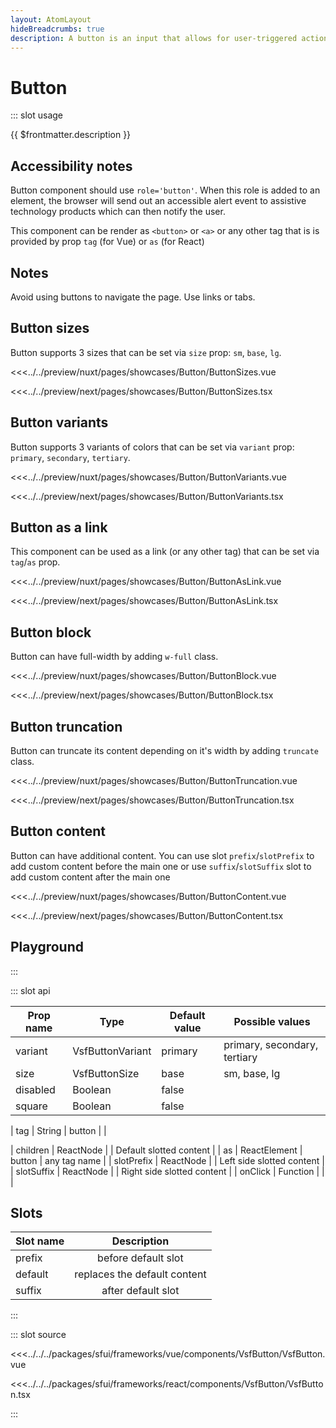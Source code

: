 ```yaml
---
layout: AtomLayout
hideBreadcrumbs: true
description: A button is an input that allows for user-triggered actions when clicked or pressed. Used for submitting a form, opening and closing a dialog or dropdowns, confirm and cancel an action.
---
```


# Button

::: slot usage

{{ $frontmatter.description }}

## Accessibility notes

Button component should use `role='button'`. When this role is added to an element, the browser will send out an accessible alert event to assistive technology products which can then notify the user.

<!-- TODO: add separately vue and react tags -->

This component can be render as `<button>` or `<a>` or any other tag that is is provided by prop `tag` (for Vue) or `as` (for React)
## Notes

Avoid using buttons to navigate the page. Use links or tabs.

## Button sizes

<Showcase showcase-name="Button/ButtonSizes">

Button supports 3 sizes that can be set via `size` prop: `sm`, `base`, `lg`.

<!-- vue -->
<<<../../preview/nuxt/pages/showcases/Button/ButtonSizes.vue
<!-- end vue -->
<!-- react -->
<<<../../preview/next/pages/showcases/Button/ButtonSizes.tsx
<!-- end react -->
</Showcase>

## Button variants

Button supports 3 variants of colors that can be set via `variant` prop: `primary`, `secondary`, `tertiary`.

<Showcase showcase-name="Button/ButtonVariants">

<!-- vue -->
<<<../../preview/nuxt/pages/showcases/Button/ButtonVariants.vue
<!-- end vue -->
<!-- react -->
<<<../../preview/next/pages/showcases/Button/ButtonVariants.tsx
<!-- end react -->
</Showcase>

## Button as a link

<!-- TODO: only one name per framework -->
This component can be used as a link (or any other tag) that can be set via `tag`/`as` prop.

<Showcase showcase-name="Button/ButtonAsLink">

<!-- vue -->
<<<../../preview/nuxt/pages/showcases/Button/ButtonAsLink.vue
<!-- end vue -->
<!-- react -->
<<<../../preview/next/pages/showcases/Button/ButtonAsLink.tsx
<!-- end react -->
</Showcase>

## Button block

Button can have full-width by adding `w-full` class.

<Showcase showcase-name="Button/ButtonBlock">

<!-- vue -->
<<<../../preview/nuxt/pages/showcases/Button/ButtonBlock.vue
<!-- end vue -->
<!-- react -->
<<<../../preview/next/pages/showcases/Button/ButtonBlock.tsx
<!-- end react -->
</Showcase>

## Button truncation

Button can truncate its content depending on it's width by adding `truncate` class.

<Showcase showcase-name="Button/ButtonTruncation">

<!-- vue -->
<<<../../preview/nuxt/pages/showcases/Button/ButtonTruncation.vue
<!-- end vue -->
<!-- react -->
<<<../../preview/next/pages/showcases/Button/ButtonTruncation.tsx
<!-- end react -->
</Showcase>

## Button content

Button can have additional content. You can use slot `prefix`/`slotPrefix` to add custom content before the main one or use `suffix`/`slotSuffix` slot to add custom content after the main one

<Showcase showcase-name="Button/ButtonContent">

<!-- vue -->
<<<../../preview/nuxt/pages/showcases/Button/ButtonContent.vue
<!-- end vue -->
<!-- react -->
<<<../../preview/next/pages/showcases/Button/ButtonContent.tsx
<!-- end react -->
</Showcase>

## Playground

<Generate />
:::

::: slot api

| Prop name | Type                | Default value | Possible values                    |
| --------- | ------------------- | ------------- | ---------------------------------- |
| variant   | VsfButtonVariant    | primary       | primary, secondary, tertiary       |
| size      | VsfButtonSize       | base          | sm, base, lg                       |
| disabled  | Boolean             | false         |                                    |
| square    | Boolean             | false         |                                    |
<!-- vue -->
| tag       | String              | button        |                                    |
<!-- end vue -->
<!-- react -->
| children   | ReactNode          |               | Default slotted content            |
| as         | ReactElement       | button        | any tag name                       |
| slotPrefix | ReactNode          |               | Left side slotted content          |
| slotSuffix | ReactNode          |               | Right side slotted content         |
| onClick    | Function           |               |                                    |
<!-- end react -->

<!-- vue -->
## Slots

| Slot name |         Description          |
| --------- | :--------------------------: |
| prefix    |     before default slot      |
| default   | replaces the default content |
| suffix    |      after default slot      |
<!-- end vue -->

:::

::: slot source
<!-- vue -->
<<<../../../packages/sfui/frameworks/vue/components/VsfButton/VsfButton.vue
<!-- end vue -->
<!-- react -->
<<<../../../packages/sfui/frameworks/react/components/VsfButton/VsfButton.tsx
<!-- end react -->
:::